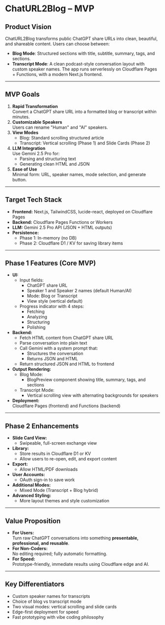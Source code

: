# ChatURL2Blog – MVP

## Product Vision
ChatURL2Blog transforms public ChatGPT share URLs into clean, beautiful, and shareable content.
Users can choose between:
- **Blog Mode**: Structured sections with title, subtitle, summary, tags, and sections.
- **Transcript Mode**: A clean podcast-style conversation layout with custom speaker names.
The app runs serverlessly on Cloudflare Pages + Functions, with a modern Next.js frontend.

---

## MVP Goals

1. **Rapid Transformation**  
   Convert a ChatGPT share URL into a formatted blog or transcript within minutes.
2. **Customizable Speakers**  
   Users can rename "Human" and "AI" speakers.
3. **View Modes**  
   - Blog: Standard scrolling structured article
   - Transcript: Vertical scrolling (Phase 1) and Slide Cards (Phase 2)
4. **LLM Integration**  
   Use Gemini 2.5 Pro for:
   - Parsing and structuring text
   - Generating clean HTML and JSON
5. **Ease of Use**  
   Minimal form: URL, speaker names, mode selection, and generate button.

---

## Target Tech Stack

- **Frontend:** Next.js, TailwindCSS, lucide-react, deployed on Cloudflare Pages
- **Backend:** Cloudflare Pages Functions or Workers
- **LLM:** Gemini 2.5 Pro API (JSON + HTML outputs)
- **Persistence:**  
  - Phase 1: In-memory (no DB)
  - Phase 2: Cloudflare D1 / KV for saving library items

---

## Phase 1 Features (Core MVP)

- **UI:**
  - Input fields:
    - ChatGPT share URL
    - Speaker 1 and Speaker 2 names (default Human/AI)
    - Mode: Blog or Transcript
    - View style (vertical default)
  - Progress indicator with 4 steps:
    - Fetching
    - Analyzing
    - Structuring
    - Polishing
- **Backend:**
  - Fetch HTML content from ChatGPT share URL
  - Parse conversation into plain text
  - Call Gemini with a system prompt that:
    - Structures the conversation
    - Returns JSON and HTML
  - Return structured JSON and HTML to frontend
- **Output Rendering:**
  - Blog Mode: 
    - BlogPreview component showing title, summary, tags, and sections
  - Transcript Mode: 
    - Vertical scrolling view with alternating backgrounds for speakers
- **Deployment:**  
  Cloudflare Pages (frontend) and Functions (backend)

---

## Phase 2 Enhancements

- **Slide Card View:**
  - Swipeable, full-screen exchange view
- **Library:**
  - Store results in Cloudflare D1 or KV
  - Allow users to re-open, edit, and export content
- **Export:**
  - Allow HTML/PDF downloads
- **User Accounts:**
  - OAuth sign-in to save work
- **Additional Modes:**
  - Mixed Mode (Transcript + Blog hybrid)
- **Advanced Styling:**
  - More layout themes and style customization

---

## Value Proposition

- **For Users:**  
  Turn raw ChatGPT conversations into something **presentable, professional, and reusable**.
- **For Non-Coders:**  
  No editing required; fully automatic formatting.
- **For Speed:**  
  Prototype-friendly, immediate results using Cloudflare edge and AI.

---

## Key Differentiators

- Custom speaker names for transcripts
- Choice of blog vs transcript mode
- Two visual modes: vertical scrolling and slide cards
- Edge-first deployment for speed
- Fast prototyping with vibe coding philosophy 